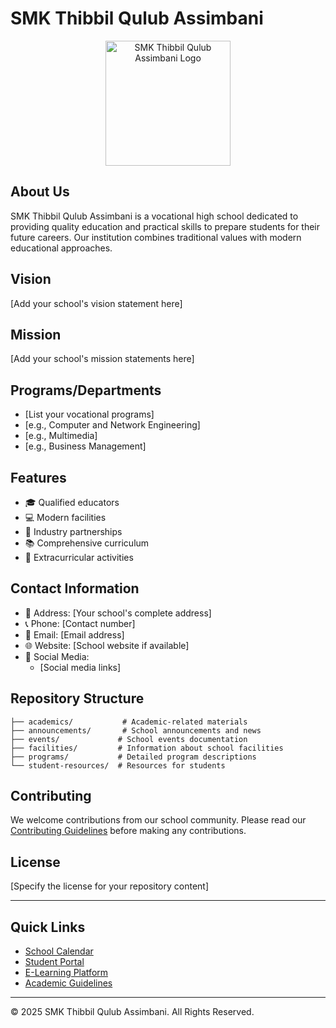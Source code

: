 # SMK Thibbil Qulub Assimbani

<div align="center">
  <img src="https://blogger.googleusercontent.com/img/a/AVvXsEj1c3uCZbIr7tXsVsNS705tf_AZR4vRfYYvhrGmg-IaGlh2gd7lWk2BhlA7gEhDtm_NPSR9hCEWY87DN-1DdLYY-oD3M71NbkCzGzMkLHT6x8591u-a8aEqpzTd3tOyekf4L3qevSXSIYIvMQTVbExqDrRSufEKPeUioKJrW9myYlWPVoVp_vOSafkUZU7-=s200" alt="SMK Thibbil Qulub Assimbani Logo" width="200"/>
</div>

## About Us
SMK Thibbil Qulub Assimbani is a vocational high school dedicated to providing quality education and practical skills to prepare students for their future careers. Our institution combines traditional values with modern educational approaches.

## Vision
[Add your school's vision statement here]

## Mission
[Add your school's mission statements here]

## Programs/Departments
- [List your vocational programs]
- [e.g., Computer and Network Engineering]
- [e.g., Multimedia]
- [e.g., Business Management]

## Features
- 🎓 Qualified educators
- 💻 Modern facilities
- 🤝 Industry partnerships
- 📚 Comprehensive curriculum
- 🌟 Extracurricular activities

## Contact Information
- 📍 Address: [Your school's complete address]
- 📞 Phone: [Contact number]
- 📧 Email: [Email address]
- 🌐 Website: [School website if available]
- 📱 Social Media:
  - [Social media links]

## Repository Structure
```
├── academics/           # Academic-related materials
├── announcements/       # School announcements and news
├── events/             # School events documentation
├── facilities/         # Information about school facilities
├── programs/           # Detailed program descriptions
└── student-resources/  # Resources for students
```

## Contributing
We welcome contributions from our school community. Please read our [Contributing Guidelines](CONTRIBUTING.md) before making any contributions.

## License
[Specify the license for your repository content]

---

## Quick Links
- [School Calendar]()
- [Student Portal]()
- [E-Learning Platform]()
- [Academic Guidelines]()

---

© 2025 SMK Thibbil Qulub Assimbani. All Rights Reserved.
